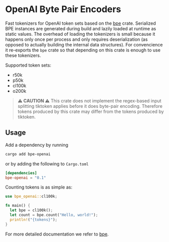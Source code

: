 # OpenAI Byte Pair Encoders

Fast tokenizers for OpenAI token sets based on the [bpe](https://crates.io/crates/bpe) crate.
Serialized BPE instances are generated during build and lazily loaded at runtime as static values.
The overhead of loading the tokenizers is small because it happens only once per process and only requires deserialization (as opposed to actually building the internal data structures).
For convencience it re-exports the `bpe` crate so that depending on this crate is enough to use these tokenizers.

Supported token sets:

- r50k
- p50k
- cl100k
- o200k

> **⚠ CAUTION ⚠**
> This crate does not implement the regex-based input splitting tiktoken applies before it does byte-pair encoding.
> Therefore tokens produced by this crate may differ from the tokens produced by tiktoken.

## Usage

Add a dependency by running

```sh
cargo add bpe-openai
```

or by adding the following to `Cargo.toml`

```toml
[dependencies]
bpe-openai = "0.1"
```

Counting tokens is as simple as:

```rust
use bpe_openai::cl100k;

fn main() {
  let bpe = cl100k();
  let count = bpe.count("Hello, world!");
  println!("{tokens}");
}
```

For more detailed documentation we refer to [bpe](https://crates.io/crates/bpe).
